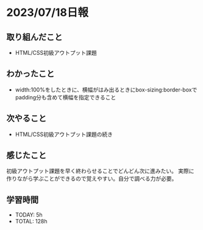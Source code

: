 # 2023/07/18日報
## 取り組んだこと
- HTML/CSS初級アウトプット課題

## わかったこと
- width:100%をしたときに、横幅がはみ出るときにbox-sizing:border-boxでpadding分も含めて横幅を指定できること

## 次やること
- HTML/CSS初級アウトプット課題の続き

## 感じたこと
初級アウトプット課題を早く終わらせることでどんどん次に進みたい。
実際に作りながら学ぶことができるので覚えやすい。自分で調べる力が必要。

## 学習時間
- TODAY: 5h
- TOTAL: 128h
